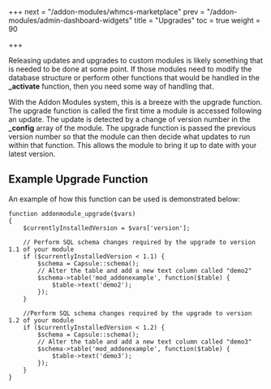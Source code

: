 +++
next = "/addon-modules/whmcs-marketplace"
prev = "/addon-modules/admin-dashboard-widgets"
title = "Upgrades"
toc = true
weight = 90

+++

Releasing updates and upgrades to custom modules is likely something that is needed to be done at some point.
If those modules need to modify the database structure or perform other functions that would be handled in the **_activate** function, then you need some way of handling that.

With the Addon Modules system, this is a breeze with the upgrade function.
The upgrade function is called the first time a module is accessed following an update.
The update is detected by a change of version number in the **_config** array of the module.
The upgrade function is passed the previous version number so that the module can then decide what updates to run within that function.
This allows the module to bring it up to date with your latest version.

## Example Upgrade Function <a id="example-function"></a>

An example of how this function can be used is demonstrated below:

```
function addonmodule_upgrade($vars)
{
    $currentlyInstalledVersion = $vars['version'];

    // Perform SQL schema changes required by the upgrade to version 1.1 of your module
    if ($currentlyInstalledVersion < 1.1) {
        $schema = Capsule::schema();
        // Alter the table and add a new text column called "demo2"
        $schema->table('mod_addonexample', function($table) {
            $table->text('demo2');
        });
    }

    //Perform SQL schema changes required by the upgrade to version 1.2 of your module
    if ($currentlyInstalledVersion < 1.2) {
        $schema = Capsule::schema();
        // Alter the table and add a new text column called "demo3"
        $schema->table('mod_addonexample', function($table) {
            $table->text('demo3');
        });
    }
}
```
